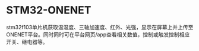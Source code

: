 # STM32-ONENET
stm32f103单片机获取温湿度、三轴加速度、红外、光强，显示在屏幕上并上传至ONENET平台。同时同时可在平台网页/app查看相关数值，控制或触发控制相应开关、继电器等。
